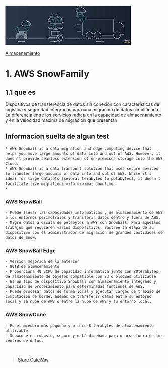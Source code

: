 ![Amazon SnowFamily](../../00_assets/Almacenamiento/snowfamily-logo.jpeg)

[Almacenamiento](../../2-Almacenamiento/)

# 1. AWS SnowFamily

## 1.1 que es

Dispositivos de transferencia de datos sin conexión con características de logística y seguridad integradas para una migración de datos simplificada.
La diferencia entre los servicios radica en la capacidad de almacenamiento y en la velocidad maxima de migracion que presentan

## Informacion suelta de algun test

    * AWS Snowball is a data migration and edge computing device that helps you move large amounts of data into and out of AWS. However, it doesn't provide seamless extension of on-premises storage into the AWS Cloud.
    * AWS Snowball is a data transport solution that uses secure devices to transfer large amounts of data into and out of AWS. While it's ideal for large datasets (several terabytes to petabytes), it doesn't facilitate live migrations with minimal downtime.
    * 


### AWS SnowBall

    - Puede llevar las capacidades informáticas y de almacenamiento de AWS a los entornos perimetrales y transferir datos dentro y fuera de AWS.
    - Migre datos a escala de petabytes a AWS con Snowball. Para aquellos trabajos que requieren varios dispositivos, rastree la etapa de su dispositivo con el administrador de migración de grandes cantidades de datos de Snow.

### AWS SnowBall Edge

    - Version mejorada de la anterior
    - 80TB de almacenamiento
    - Proporciona 40 vCPU de capacidad informática junto con 80terabytes de almacenamiento de objetos compatible con S3 o bloques utilizable
    - Es un tipo de dispositivo Snowball con almacenamiento integrado y capacidad de procesamiento para determinadas funciones de AWS. 
    - Puede procesar datos de forma local y ejecutar cargas de trabajo de computación de borde, además de transferir datos entre su entorno local y la nube de AWS o entre la nube de AWS y su entorno local.

### AWS SnowCone 

    - Es el miembro más pequeño y ofrece 8 terabytes de almacenamiento utilizable. 
    - Snowcone es robusto, seguro y está diseñado para usarse fuera de los centros de datos.

<br/>

> [Store GateWay](./store_gateway.md)

<br/>